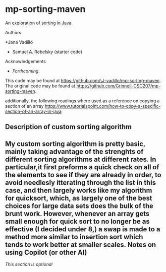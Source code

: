 # mp-sorting-maven

An exploration of sorting in Java.

Authors

*Jana Vadillo
* Samuel A. Rebelsky (starter code)

Acknowledgements

* _Forthcoming_.

This code may be found at <https://github.com/\J-vadillo/mp-sorting-maven>. The original code may be found at <https://github.com/Grinnell-CSC207/mp-sorting-maven>.


additionally, the following readings where used as a reference on copying a section of an array
https://www.tutorialspoint.com/how-to-copy-a-specific-section-of-an-array-in-java

Description of custom sorting algorithm
---------------------------------------
My custom sorting algorithm is pretty basic, mainly taking advantage of the strenghts of different sorting algorithms at different rates. In particular,it first preforms a quick check on all of the elements to see if they are already in order, to avoid needlesly itterating through the list in this case, and then largely works like my algorithm for quicksort, which, as largely one of the best choices for large data sets does the bulk of the brunt work.  However, whenever an array gets small enough for quick sort to no longer be as effective (I decided under 8,) a swap is made to a method more similar to insertion sort which tends to work better at smaller scales.
Notes on using Copilot (or other AI)
------------------------------------

_This section is optional_
